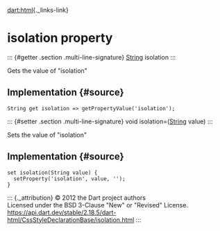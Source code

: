 [dart:html](../../dart-html/dart-html-library){._links-link}

isolation property
==================

::: {#getter .section .multi-line-signature}
[String](../../dart-core/string-class) isolation
:::

Gets the value of \"isolation\"

Implementation {#source}
--------------

``` {.language-dart data-language="dart"}
String get isolation => getPropertyValue('isolation');
```

::: {#setter .section .multi-line-signature}
void isolation=([String](../../dart-core/string-class) value)
:::

Sets the value of \"isolation\"

Implementation {#source}
--------------

``` {.language-dart data-language="dart"}
set isolation(String value) {
  setProperty('isolation', value, '');
}
```

::: {._attribution}
© 2012 the Dart project authors\
Licensed under the BSD 3-Clause \"New\" or \"Revised\" License.\
<https://api.dart.dev/stable/2.18.5/dart-html/CssStyleDeclarationBase/isolation.html>
:::
